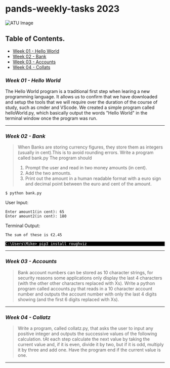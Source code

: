 # pands-weekly-tasks 2023

![ATU Image](https://www.atu.ie/sites/default/files/styles/homepage_hero/public/2022-03/GMIT-Galway-Campus.jpg?itok=JshYufwh)

## Table of Contents.

* [Week 01 - Hello World](#week-01---hello-world)
* [Week 02 - Bank](#week-02---bank)
* [Week 03 - Accounts](#week-03---accounts)
* [Week 04 - Collats](#week-04---collatz)


### ***Week 01 - Hello World***

The Hello World program is a traditional first step when learing a new programming language. It allows us to confirm that we have downloaded and setup the tools that we will require over the duration of the course of study, such as cmder and VScode. We created a simple program called helloWorld.py, which basically output the words "Hello World" in the terminal window once the program was run.

- - - -
### ***Week 02 - Bank***

>When Banks are storing currency figures, they store them as integers (usually in cent).This is to avoid rounding errors. 
>Write a program called bank.py
>The program should
>1. Prompt the user and read in two money amounts (in cent).
>2. Add the two amounts.
>3. Print out the amount in a human readable format with a euro sign and decimal point between the euro and cent of the amount.

```
$ python bank.py
```
User Input:
```
Enter amount1(in cent): 65
Enter amount2(in cent): 180
```
Terminal Output:
```
The sum of these is €2.45
```


<p style="background:black">
<code style="background:black;color:white">C:\Users\Mike> pip3 install roughviz</code>
</p>

- - - - 
### ***Week 03 - Accounts***

>Bank account numbers can be stored as 10 character strings, for security reasons some applications only display 
>the last 4 characters (with the other other characters replaced with Xs).
>Write a python program called accounts.py that reads in a 10 character account number and outputs the
>account number with only the last 4 digits showing (and the first 6 digits replaced with Xs).

- - - - 

### ***Week 04 - Collatz***

>Write a program, called collatz.py, that asks the user to input any positive integer and outputs the successive values of the following calculation.
>tAt each step calculate the next value by taking the current value and, if it is even, divide it by two, but if it is odd, multiply it by three and add one.
>Have the program end if the current value is one.

- - - - 